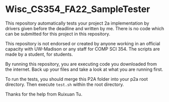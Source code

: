 # Wisc_CS354_FA22_SampleTester

This repository automatically tests your project 2a implementation by drivers given before the deadline and written by me. There is no code which can be submitted for this project in this repository.

This repository is not endorsed or created by anyone working in an official capacity with UW-Madison or any staff for COMP SCI 354. The scripts are made by a student, for students.

By running this repository, you are executing code you downloaded from the internet. Back up your files and take a look at what you are running first.

To run the tests, you should merge this P2A folder into your p2a root directory. Then execute ```test.sh``` within the root directory.

Thanks for the help from Ruixuan Tu.
